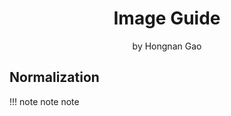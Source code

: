 <div align="center">
<h1>Image Guide</a></h1>
by Hongnan Gao
<br>
</div>

## Normalization

!!! note
    note note
